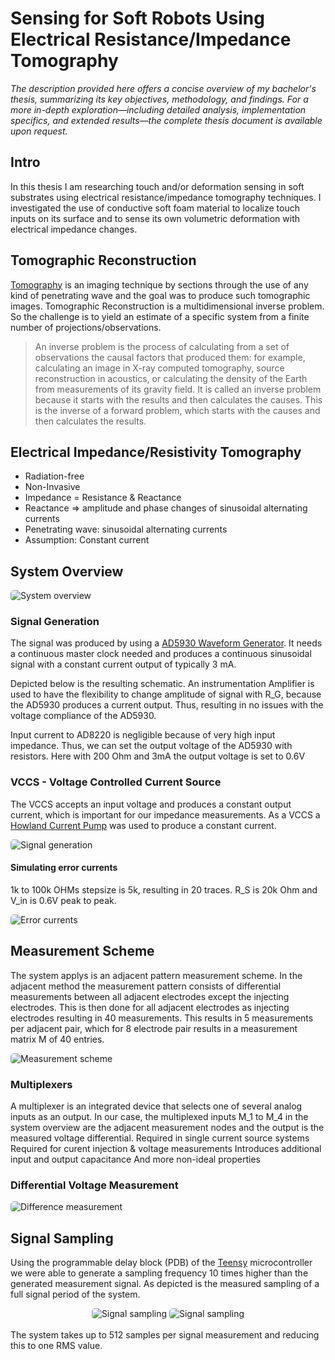 # Sensing for Soft Robots Using Electrical Resistance/Impedance Tomography

_The description provided here offers a concise overview of my bachelor's thesis, summarizing its key objectives, methodology, and findings. For a more in-depth exploration—including detailed analysis, implementation specifics, and extended results—the complete thesis document is available upon request._

## Intro

In this thesis I am researching touch and/or deformation sensing in soft substrates using electrical resistance/impedance tomography techniques.
I investigated the use of conductive soft foam material to localize touch inputs on its surface and to sense its own volumetric deformation with electrical impedance changes.

## Tomographic Reconstruction

[Tomography](https://en.wikipedia.org/wiki/Tomography) is an imaging technique by sections through the use of any kind of penetrating wave and the goal was to produce such tomographic images.
Tomographic Reconstruction is a multidimensional inverse problem. So the challenge is to yield an estimate of a specific system from a finite number of projections/observations.

> An inverse problem is the process of calculating from a set of observations the causal factors that produced them: for example, calculating an image in X-ray computed tomography, source reconstruction in acoustics, or calculating the density of the Earth from measurements of its gravity field. It is called an inverse problem because it starts with the results and then calculates the causes. This is the inverse of a forward problem, which starts with the causes and then calculates the results.

## Electrical Impedance/Resistivity Tomography

- Radiation-free
- Non-Invasive
- Impedance = Resistance & Reactance
- Reactance => amplitude and phase changes of sinusoidal alternating currents
- Penetrating wave: sinusoidal alternating currents
- Assumption: Constant current

## System Overview

<img class="w-full md:w-1/2"  style="overflow:hidden;  display: block; margin: 0 auto; border-radius: 5px" src="../images/soft_system.avif" alt="System overview" />

### Signal Generation

The signal was produced by using a [AD5930 Waveform Generator](https://www.analog.com/en/products/ad5930.html). It needs a continuous master clock needed and produces a continuous sinusoidal signal
with a constant current output of typically 3 mA.

Depicted below is the resulting schematic. An instrumentation Amplifier is used to have the flexibility to change amplitude of signal with R_G, because the
AD5930 produces a current output. Thus, resulting in no issues with the voltage compliance of the AD5930.

Input current to AD8220 is negligible because of very high input impedance. Thus, we can set the output voltage of the AD5930 with resistors.
Here with 200 Ohm and 3mA the output voltage is set to 0.6V

### VCCS - Voltage Controlled Current Source

The VCCS accepts an input voltage and produces a constant output current, which is important for our impedance measurements.
As a VCCS a [Howland Current Pump](https://www.allaboutcircuits.com/technical-articles/the-howland-current-pump/) was used to produce a constant current.

<img class="w-full md:w-1/2"  style="overflow:hidden;  display: block; margin: 0 auto; border-radius: 5px" src="../images/signal_gen.avif" alt="Signal generation" >

#### Simulating error currents

1k to 100k OHMs stepsize is 5k, resulting in 20 traces. R_S is 20k Ohm and V_in is 0.6V peak to peak.

<img class="w-full md:w-1/2"  style="overflow:hidden;  display: block; margin: 0 auto; border-radius: 5px" src="../images/error_currents.avif" alt="Error currents" >

## Measurement Scheme

The system applys is an adjacent pattern measurement scheme. In the adjacent method the measurement pattern consists of differential measurements between all adjacent electrodes except the injecting electrodes. This is then done for all adjacent electrodes as injecting electrodes resulting in 40 measurements. This results in 5 measurements per adjacent pair, which for 8 electrode pair results in a measurement matrix M of 40 entries.

<img class="w-full md:w-2/3"  style="overflow:hidden;  display: block; margin: 0 auto; border-radius: 5px" src="../images/measure_scheme.avif" alt="Measurement scheme" >

### Multiplexers

A multiplexer is an integrated device that selects one of several analog inputs as an output.
In our case, the multiplexed inputs M_1 to M_4 in the system overview are the adjacent measurement nodes and the output is the measured voltage differential.
Required in single current source systems
Required for curent injection & voltage measurements
Introduces additional input and output capacitance
And more non-ideal properties

### Differential Voltage Measurement

<img class="w-full md:w-1/2"  style="overflow:hidden;  display: block; margin: 0 auto; border-radius: 5px" src="../images/diff_measure.avif" alt="Difference measurement" >

## Signal Sampling

Using the programmable delay block (PDB) of the [Teensy](https://www.pjrc.com/teensy/) microcontroller we were able to generate a sampling frequency 10 times higher than the generated measurement signal.
As depicted is the measured sampling of a full signal period of the system.

<p align="center" >
  <img class="w-full md:w-1/3"  style="overflow:hidden;  ; margin: 0 auto; border-radius: 5px" src="../images/sampled_signal.avif" alt="Signal sampling" >
  <img class="w-full md:w-1/3"  style="overflow:hidden;  ; margin: 0 auto; border-radius: 5px" src="../images/sampled_signal_2.avif" alt="Signal sampling" >
</p>

The system takes up to 512 samples per signal measurement and reducing this to one RMS value.
